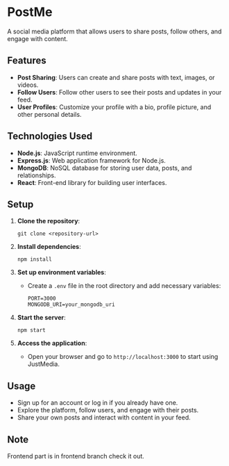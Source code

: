 # PostMe

A social media platform that allows users to share posts, follow others, and engage with content.

## Features
- **Post Sharing**: Users can create and share posts with text, images, or videos.
- **Follow Users**: Follow other users to see their posts and updates in your feed.
- **User Profiles**: Customize your profile with a bio, profile picture, and other personal details.

## Technologies Used
- **Node.js**: JavaScript runtime environment.
- **Express.js**: Web application framework for Node.js.
- **MongoDB**: NoSQL database for storing user data, posts, and relationships.
- **React**: Front-end library for building user interfaces.

## Setup
1. **Clone the repository**:
   ```
   git clone <repository-url>

   ```

2. **Install dependencies**:
   ```
   npm install
   ```

3. **Set up environment variables**:
   - Create a `.env` file in the root directory and add necessary variables:
     ```
     PORT=3000
     MONGODB_URI=your_mongodb_uri
     ```

4. **Start the server**:
   ```
   npm start
   ```

5. **Access the application**:
   - Open your browser and go to `http://localhost:3000` to start using JustMedia.

## Usage
- Sign up for an account or log in if you already have one.
- Explore the platform, follow users, and engage with their posts.
- Share your own posts and interact with content in your feed.

## Note
Frontend part is in frontend branch check it out.
